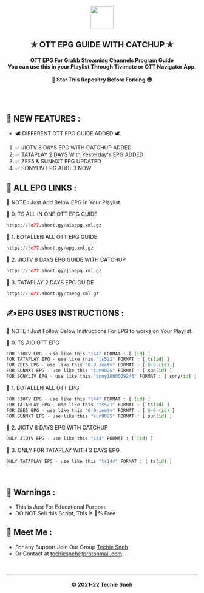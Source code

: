 <p align="center"><img src="https://play-lh.googleusercontent.com/k9OXcYUYd2Id7jSLB_Yf2EdgeeU9gdD5wS_0fe8Ze7jSPi5YI6St7ROKkS0QPM4jcg" width="60" height="60"></p>

<h2 align='center'>✯ OTT EPG GUIDE WITH CATCHUP ✯</h2>

<!-- DO NOT EDIT FILE AND ADD YOU NAME HERE AND PUBLISH -->
<!-- © 2021-22 TechieSneh -->

<h4 align='center'>OTT EPG For Grabb Streaming Channels Program Guide<br>You can use this in your Playlist Through Tivimate or OTT Navigator App.<br><br>🌟 Star This Repositry Before Forking 😎<br><br></h4>
<br>

<h2>💖 NEW FEATURES :</h2>

- 🕊️ DIFFERENT OTT EPG GUIDE ADDED 🕊️ <br>

1. ✅ JIOTV 8 DAYS EPG WITH CATCHUP ADDED
2. ✅ TATAPLAY 2 DAYS With Yesterday's EPG ADDED
3. ✅ ZEE5 & SUNNXT EPG UPDATED
4. ✅ SONYLIV EPG ADDED NOW

<h2>🍃 ALL EPG LINKS :</h2>

📑 NOTE : Just Add Below EPG In Your Playlist.

💞 0. TS ALL IN ONE OTT EPG GUIDE<br>

```py
https://3o77.short.gy/aioepg.xml.gz
```

💞 1. BOTALLEN ALL OTT EPG GUIDE<br>

```py
https://3o77.short.gy/epg.xml.gz
```

💞 2. JIOTV 8 DAYS EPG GUIDE WITH CATCHUP<br>

```py
https://3o77.short.gy/jioepg.xml.gz
```

💞 3. TATAPLAY 2 DAYS EPG GUIDE<br>

```py
https://3o77.short.gy/tsepg.xml.gz
```

<h2>✍️ EPG USES INSTRUCTIONS :</h2>

📑 NOTE : Just Follow Below Instructions For EPG to works on Your Playlist.

💞 0. TS AIO OTT EPG<br>

```py
FOR JIOTV EPG - use like this "144" FORMAT : [ (id) ]
FOR TATAPLAY EPG - use like this "ts521" FORMAT : [ ts(id) ]
FOR ZEE5 EPG - use like this "0-9-zeetv" FORMAT : [ 0-9-(id) ]
FOR SUNNXT EPG - use like this "sun9025" FORMAT : [ sun(id) ]
FOR SONYLIV EPG - use like this "sony1000009246" FORMAT : [ sony(id) ]
```

💞 1. BOTALLEN ALL OTT EPG<br>

```py
FOR JIOTV EPG - use like this "144" FORMAT : [ (id) ]
FOR TATAPLAY EPG - use like this "ts521" FORMAT : [ ts(id) ]
FOR ZEE5 EPG - use like this "0-9-zeetv" FORMAT : [ 0-9-(id) ]
FOR SUNNXT EPG - use like this "sun9025" FORMAT : [ sun(id) ]
```

💞 2. JIOTV 8 DAYS EPG WITH CATCHUP<br>

```py
ONLY JIOTV EPG - use like this "144" FORMAT : [ (id) ]
```

💞 3. ONLY FOR TATAPLAY WITH 3 DAYS EPG<br>

```py
ONLY TATAPLAY EPG - use like this "ts144" FORMAT : [ ts(id) ]
```

<br>

<h2>🚸 Warnings :</h2>

- This is Just For Educational Purpose
- DO NOT Sell this Script, This is 💯% Free

<h2>🤗 Meet Me : </h2>

- For any Support Join Our Group [Techie Sneh](https://telegram.me/techiesneh_official)<br>
- Or Contact at [techiesneh@protonmail.com](mailto:techiesneh@protonmail.com)

<br>

---

<h4 align='center'>© 2021-22 Techie Sneh</h4>

<!-- DO NOT REMOVE THIS CREDIT -->
